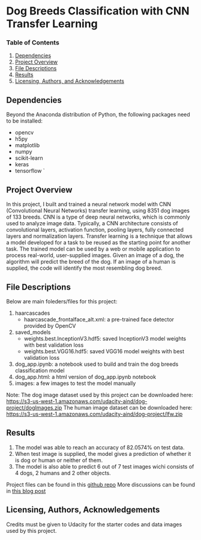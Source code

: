 # Dog Breeds Classification with CNN Transfer Learning

### Table of Contents

1. [Dependencies](#dependencies)
2. [Project Overview](#overview)
3. [File Descriptions](#files)
4. [Results](#results)
5. [Licensing, Authors, and Acknowledgements](#licensing)

## Dependencies <a name="dependencies"></a>

Beyond the Anaconda distribution of Python, the following packages need to be installed:
* opencv
* h5py
* matplotlib
* numpy
* scikit-learn
* keras
* tensorflow   `   

## Project Overview<a name="overview"></a>

In this project, I built and trained a neural network model with CNN (Convolutional Neural Networks) transfer learning, using 8351 dog images of 133 breeds. CNN is a type of deep neural networks, which is commonly used to analyze image data. Typically, a CNN architecture consists of convolutional layers, activation function, pooling layers, fully connected layers and normalization layers. Transfer learning is a technique that allows a model developed for a task to be reused as the starting point for another task.
The trained model can be used by a web or mobile application to process real-world, user-supplied images.  Given an image of a dog, the algorithm will predict the breed of the dog.  If an image of a human is supplied, the code will identify the most resembling dog breed.

## File Descriptions <a name="files"></a>

Below are main foleders/files for this project:
1. haarcascades
    - haarcascade_frontalface_alt.xml:  a pre-trained face detector provided by OpenCV
2. saved_models
    - weights.best.InceptionV3.hdf5: saved InceptionV3 model weights with best validation loss
    - weights.best.VGG16.hdf5: saved VGG16 model weights with best validation loss 
4. dog_app.ipynb: a notebook used to build and train the dog breeds classification model 
5. dog_app.html: a html version of dog_app.ipynb notebook 
6. images: a few images to test the model manually

Note: 
The dog image dataset used by this project can be downloaded here: https://s3-us-west-1.amazonaws.com/udacity-aind/dog-project/dogImages.zip
The human image dataset can be downloaded here: https://s3-us-west-1.amazonaws.com/udacity-aind/dog-project/lfw.zip

## Results<a name="results"></a>

1. The model was able to reach an accuracy of 82.0574% on test data.
2. When test image is supplied, the model gives a prediction of whether it is dog or human or neither of them.
3. The model is also able to predict 6 out of 7 test images wichi consists of 4 dogs, 2 humans and 2 other objects. 

Project files can be found in this [github repo](https://github.com/Chimdee/Data-Science-Nano-Degree/tree/master/Capstone%20Project)
More discussions can be found in [this blog post](https://medium.com/@tserenchimedganbold/classifying-dogs-according-to-their-breeds-27c4bbbf5c21?sk=9ec5f5befe7b7ee37ab7fe013e02ea11)

## Licensing, Authors, Acknowledgements<a name="licensing"></a>

Credits must be given to Udacity for the starter codes and data images used by this project. 
